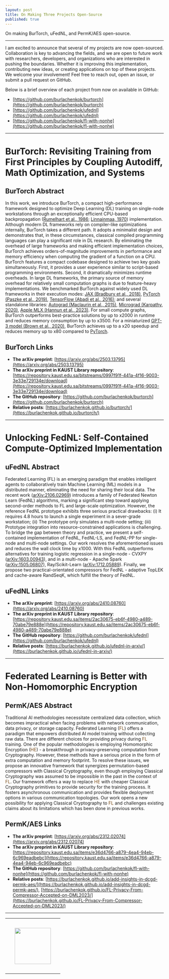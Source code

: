 ```yaml
---
layout: post
title: On Making Three Projects Open-Source
published: true
---
```


On making BurTorch, uFedNL, and PermK/AES open-source.

---

I am excited to announce that several of my projects are now open-sourced. Collaboration is key to advancing the fields, and we are open to future work with researchers, developers, and organizations who are interested in pushing the boundaries. Whether it is improving this implementation, contributing new ideas, or creating applications on top of these projects.  We welcome your involvement! Feel free to reach out, open an issue, or submit a pull request on GitHub.

Below is a brief overview of each project from now on available in GitHub:

- [https://github.com/burlachenkok/burtorch](https://github.com/burlachenkok/burtorch)
- [https://github.com/burlachenkok/ufednl](https://github.com/burlachenkok/ufednl)
- [https://github.com/burlachenkok/fl-with-nonhe](https://github.com/burlachenkok/fl-with-nonhe)

---


# BurTorch: Revisiting Training from First Principles by Coupling Autodiff, Math Optimization, and Systems

## BurTorch Abstract 

In this work, we introduce BurTorch, a compact high-performance framework designed to optimize Deep Learning (DL) training on single-node workstations 
through an exceptionally efficient CPU-based backpropagation ([Rumelhart et al., 1986](https://www.nature.com/articles/323533a0); [Linnainmaa, 1970](https://scholar.googleusercontent.com/scholar.bib?q=info:wRjDZKQ_NKYJ:scholar.google.com/&output=citation&scisdr=ClHdwmNeENKs6Xb1i_s:AFWwaeYAAAAAZ87zk_vuPijL7H0txyMVOwPA1wQ&scisig=AFWwaeYAAAAAZ87zk4D5Rjhb-wNl_c2IxQBTkcc&scisf=4&ct=citation&cd=-1&hl=ru)) implementation. Although modern DL frameworks rely on compiler-like optimizations internally, BurTorch takes a different path. It adopts a minimalist design and demonstrates that, 
in these circumstances, classical compiled programming languages can play a significant role in DL research. 
By eliminating the overhead of large frameworks and making efficient implementation choices, BurTorch achieves orders-of-magnitude improvements in performance and memory efficiency when 
computing the gradient of a function on a CPU. BurTorch features a compact codebase designed to achieve two key goals simultaneously. 
First, it provides a user experience similar to script-based programming environments. 
Second, it dramatically minimizes runtime overheads. In large DL frameworks, the primary source of memory overhead for relatively small computation graphs is due to feature-heavy implementations. 
We benchmarked BurTorch against widely used DL frameworks in their execution modes: 
[JAX (Bradbury et al., 2018)](https://github.com/jax-ml/jax), [PyTorch (Paszke et al., 2019)](https://proceedings.neurips.cc/paper/2019/hash/bdbca288fee7f92f2bfa9f7012727740-Abstract.html), [TensorFlow (Abadi et al., 2016)](https://arxiv.org/abs/1605.08695);
and several standalone libraries: [Autograd (Maclaurin et al., 2015)](https://github.com/HIPS/autograd), [Micrograd (Karpathy, 2020)](https://github.com/karpathy/micrograd), [Apple MLX (Hannun et al., 2023)](https://github.com/ml-explore).
For small compute graphs, BurTorch outperforms best-practice solutions by up to x2000 in runtime and reduces memory consumption by up to x3500. For a miniaturized [GPT-3 model (Brown et al., 2020)](https://arxiv.org/abs/2005.14165), 
BurTorch achieves up to a x20 speedup and reduces memory up to x80 compared to [PyTorch](https://proceedings.neurips.cc/paper/2019/hash/bdbca288fee7f92f2bfa9f7012727740-Abstract.html).

## BurTorch Links

- **The arXiv preprint**: [https://arxiv.org/abs/2503.13795](https://arxiv.org/abs/2503.13795)
- **The arXiv preprint in KAUST Library repository**: [https://repository.kaust.edu.sa/bitstreams/0997f91f-441a-4f16-9003-3e33e729134e/download](https://repository.kaust.edu.sa/bitstreams/0997f91f-441a-4f16-9003-3e33e729134e/download)
- **The GitHub repository**: [https://github.com/burlachenkok/burtorch](https://github.com/burlachenkok/burtorch)
- **Relative posts**: [https://burlachenkok.github.io/burtorch/](https://burlachenkok.github.io/burtorch/)

---

# Unlocking FedNL: Self-Contained Compute-Optimized Implementation


## uFedNL Abstract

Federated Learning (FL) is an emerging paradigm that enables intelligent agents to collaboratively train Machine Learning (ML) models in a distributed manner, eliminating the need for sharing their local data. The recent work ([arXiv:2106.02969](https://arxiv.org/abs/2106.02969)) introduces a family of Federated Newton Learn (FedNL) algorithms, marking a significant step toward applying second-order methods to FL and large-scale optimization. However, the reference FedNL prototype exhibits three serious practical drawbacks: (i) It requires 4.8 hours to launch a single experiment in a sever-grade workstation; (ii) The prototype only simulates a multi-node setting; (iii) Prototype integration into resource-constrained applications is challenging. To bridge the gap between theory and practice, we present a self-contained implementation of FedNL, FedNL-LS, and FedNL-PP for single-node and multi-node settings. Our work resolves the aforementioned issues and reduces the wall clock time by x1000. With this FedNL outperforms alternatives for training logistic regression in a single-node - CVXPY ([arXiv:1603.00943](https://arxiv.org/abs/1603.00943)), and in a multi-node - Apache Spark ([arXiv:1505.06807](https://arxiv.org/abs/1505.06807)), Ray/Scikit-Learn ([arXiv:1712.05889](http://arxiv.org/abs/1712.05889)). Finally, we propose two practical-orientated compressors for FedNL - adaptive TopLEK and cache-aware RandSeqK, which fulfill the theory of FedNL.

## uFedNL Links

- **The arXiv preprint**: [https://arxiv.org/abs/2410.08760](https://arxiv.org/abs/2410.08760)
- **The arXiv preprint in KAUST Library repository**: [https://repository.kaust.edu.sa/items/2ac30675-eb6f-4980-a489-70abe79e888e](https://repository.kaust.edu.sa/items/2ac30675-eb6f-4980-a489-70abe79e888e)
- **The GitHub repository**: [https://github.com/burlachenkok/ufednl](https://github.com/burlachenkok/ufednl)
- **Relative posts**: [https://burlachenkok.github.io/ufednl-in-arxiv/](https://burlachenkok.github.io/ufednl-in-arxiv/)

---

# Federated Learning is Better with Non-Homomorphic Encryption

## PermK/AES Abstract

Traditional AI methodologies necessitate centralized data collection, which becomes impractical when facing problems with network communication, data privacy, or storage capacity. 
Federated Learning (<span style="color:rgb(122,76,24)">FL</span>) offers a paradigm that empowers distributed AI model training without collecting raw data. There are different choices for providing privacy during <span style="color:rgb(122,76,24)">FL</span> training. One of the popular methodologies is employing Homomorphic Encryption (<span style="color:rgb(122,76,24)">HE</span>) - a breakthrough in privacy-preserving computation from Cryptography. However, these methods have a serious price in the form of extra computation and memory footprint.
To resolve these issues, we propose an innovative framework that synergizes permutation-based compressors with Classical Cryptography, even though employing Classical Cryptography was assumed to be impossible in the past in the context of <span style="color:rgb(122,76,24)">FL</span>.
Our framework offers a way to replace <span style="color:rgb(122,76,24)">HE</span> with cheaper Classical Cryptography primitives to provide security for the training process. It fosters asynchronous communication and provides flexible deployment options in various communication topologies. Our work opens a new possibility for applying Classical Cryptography to <span style="color:rgb(122,76,24)">FL</span> and challenges existing claims about its limitations which has been done in previous works.


## PermK/AES Links

- **The arXiv preprint**: [https://arxiv.org/abs/2312.02074](https://arxiv.org/abs/2312.02074)
- **The arXiv preprint in KAUST Library repository**: [https://repository.kaust.edu.sa/items/e36d4766-a879-4ea4-94eb-6c969eadbebc](https://repository.kaust.edu.sa/items/e36d4766-a879-4ea4-94eb-6c969eadbebc)
- **The GitHub repository**: [https://github.com/burlachenkok/fl-with-nonhe](https://github.com/burlachenkok/fl-with-nonhe)
- **Relative posts**: [https://burlachenkok.github.io/add-insights-in-dcgd-permk-aes/](https://burlachenkok.github.io/add-insights-in-dcgd-permk-aes/), [https://burlachenkok.github.io/FL-Privacy-From-Compressor-Accepted-on-DML2023/](https://burlachenkok.github.io/FL-Privacy-From-Compressor-Accepted-on-DML2023/)

---

<center>
<table style="text-align:center;">
<tr>
<td style="padding:30px;text-align:center;vertical-align:middle;"> <img height="115px" src="https://burlachenkok.github.io/materials/KAUST-logo.svg"/> </td>
</tr>
</table>
</center>
